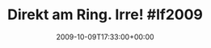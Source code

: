 ---
retweeted: false
source: <a href="http://twitter.com" rel="nofollow">Twitter Web Client</a>
entities:
  hashtags:
  - text: lf2009
    indices:
    - '22'
    - '29'
  symbols: []
  user_mentions: []
  urls: []
display_text_range:
- '0'
- '29'
favorite_count: '0'
id_str: '4739893599'
truncated: false
retweet_count: '0'
id: '4739893599'
created_at: Fri Oct 09 17:33:00 +0000 2009
favorited: false
full_text: 'Direkt am Ring. Irre! #lf2009'
lang: de
tags:
- lf2009
- pesos:twitter
date: '2009-10-09T17:33:00+00:00'
src: https://twitter.com/bascht/status/4739893599
original_url: https://twitter.com/bascht/status/4739893599
type: twitter_tweet
text: 'Direkt am Ring. Irre! #lf2009'
title: 'Direkt am Ring. Irre! #lf2009'

---
